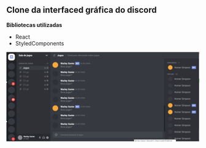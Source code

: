 ## Clone da interfaced gráfica do discord

**Bibliotecas utilizadas**
* React
* StyledComponents

![](discordUI.png)